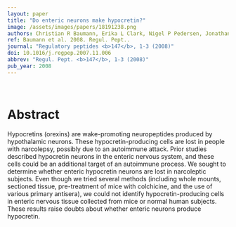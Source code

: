 ```yaml
---
layout: paper
title: "Do enteric neurons make hypocretin?"
image: /assets/images/papers/18191238.png
authors: Christian R Baumann, Erika L Clark, Nigel P Pedersen, Jonathan L Hecht, Thomas E Scammell
ref: Baumann et al. 2008. Regul. Pept..
journal: "Regulatory peptides <b>147</b>, 1-3 (2008)"
doi: 10.1016/j.regpep.2007.11.006
abbrev: "Regul. Pept. <b>147</b>, 1-3 (2008)"
pub_year: 2008
---
```


<br />
<div data-badge-popover="right" data-badge-type="donut" data-pmid="18191238" data-hide-no-mentions="true" class="altmetric-embed"></div>

# Abstract

Hypocretins (orexins) are wake-promoting neuropeptides produced by hypothalamic neurons. These hypocretin-producing cells are lost in people with narcolepsy, possibly due to an autoimmune attack. Prior studies described hypocretin neurons in the enteric nervous system, and these cells could be an additional target of an autoimmune process. We sought to determine whether enteric hypocretin neurons are lost in narcoleptic subjects. Even though we tried several methods (including whole mounts, sectioned tissue, pre-treatment of mice with colchicine, and the use of various primary antisera), we could not identify hypocretin-producing cells in enteric nervous tissue collected from mice or normal human subjects. These results raise doubts about whether enteric neurons produce hypocretin.

